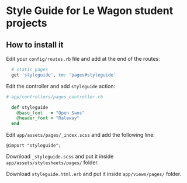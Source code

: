 # Style Guide for Le Wagon student projects

## How to install it

Edit your `config/routes.rb` file and add at the end of the routes:

```ruby
  # static pages
  get 'styleguide', to: 'pages#styleguide'
```

Edit the controller and add `styleguide` action:

```ruby
# app/controllers/pages_controller.rb

  def styleguide
    @base_font   = "Open Sans"
    @header_font = "Raleway"
  end
```

Edit `app/assets/pages/_index.scss` and add the following line:

```
@import "styleguide";
```

Download `_styleguide.scss` and put it inside `app/assets/stylesheets/pages/` folder.

Download `styleguide.html.erb` and put it inside `app/views/pages/` folder.
